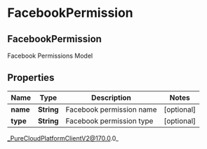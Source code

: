 # FacebookPermission

## FacebookPermission
Facebook Permissions Model

## Properties

|Name | Type | Description | Notes|
|------------ | ------------- | ------------- | -------------|
| **name** | **String** | Facebook permission name | [optional] |
| **type** | **String** | Facebook permission type | [optional] |



_PureCloudPlatformClientV2@170.0.0_
